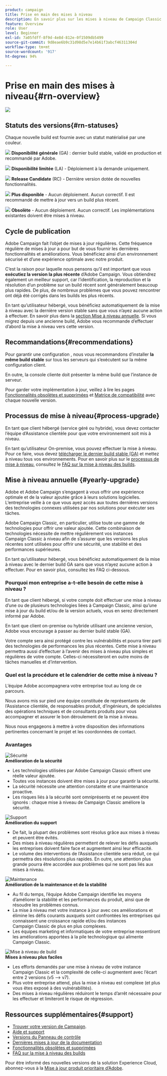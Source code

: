```yaml
---
product: campaign
title: Prise en main des mises à niveau
description: En savoir plus sur les mises à niveau de Campaign Classic
feature: Overview
role: User
level: Beginner
exl-id: 7a05fdff-8f9d-4e8d-812e-0f1509db5499
source-git-commit: 9d8eae6b9c31d98d5e7e14b61f3abcf46311304d
workflow-type: tm+mt
source-wordcount: '917'
ht-degree: 94%

---
```


# Prise en main des mises à niveau{#rn-overview}

![](../../assets/v7-only.svg)

## Statuts des versions{#rn-statuses}

Chaque nouvelle build est fournie avec un statut matérialisé par une couleur.

![](assets/do-not-localize/green3.png) **Disponibilité générale** (GA) : dernier build stable, validé en production et recommandé par Adobe.

![](assets/do-not-localize/limited3.png) **Disponibilité limitée** (LA) - Déploiement à la demande uniquement.

![](assets/do-not-localize/blue3.png) **Release Candidate** (RC) - Dernière version dotée de nouvelles fonctionnalités.

![](assets/do-not-localize/orange3.png) **Plus disponible** - Aucun déploiement. Aucun correctif. Il est recommandé de mettre à jour vers un build plus récent.

![](assets/do-not-localize/red3.png) **Obsolète** - Aucun déploiement. Aucun correctif. Les implémentations existantes doivent être mises à niveau.

## Cycle de publication

Adobe Campaign fait l’objet de mises à jour régulières. Cette fréquence régulière de mises à jour a pour but de vous fournir les dernières fonctionnalités et améliorations. Vous bénéficiez ainsi d’un environnement sécurisé et d’une expérience optimale avec notre produit.

C’est la raison pour laquelle nous pensons qu’il est important que vous **exécutiez la version la plus récente** d’Adobe Campaign. Vous obtiendrez également un meilleur support, car l’identification, la reproduction et la résolution d’un problème sur un build récent sont généralement beaucoup plus rapides. De plus, de nombreux problèmes que vous pouvez rencontrer ont déjà été corrigés dans les builds les plus récents.

En tant qu’utilisateur hébergé, vous bénéficiez automatiquement de la mise à niveau avec la dernière version stable sans que vous n’ayez aucune action à effectuer. En savoir plus dans la [section Mise à niveau annuelle](#yearly-upgrade). Si vous migrez depuis une ancienne build, Adobe vous recommande d’effectuer d’abord la mise à niveau vers cette version.

## Recommandations{#recommendations}

Pour garantir une configuration , nous vous recommandons d’installer **la même build stable** sur tous les serveurs qui s’exécutent sur la même configuration client.

En outre, la console cliente doit présenter la même build que l’instance de serveur.

Pour garder votre implémentation à jour, veillez à lire les pages [Fonctionnalités obsolètes et supprimées](../../rn/using/deprecated-features.md) et [Matrice de compatibilité](../../rn/using/compatibility-matrix.md) avec chaque nouvelle version.

## Processus de mise à niveau{#process-upgrade}

En tant que client hébergé (service géré ou hybride), vous devez contacter l’équipe d’Assistance clientèle pour que votre environnement soit mis à niveau.

En tant qu’utilisateur On-premise, vous pouvez effectuer la mise à niveau. Pour ce faire, vous devez [télécharger le dernier build stable (GA)](https://experience.adobe.com/#/downloads/content/software-distribution/en/campaign.html) et mettez à niveau tous vos environnements. Pour en savoir plus sur le [processus de mise à niveau](../../production/using/build-upgrade.md), consultez le [FAQ sur la mise à niveau des builds](../../platform/using/faq-build-upgrade.md).

## Mise à niveau annuelle {#yearly-upgrade}

Adobe et Adobe Campaign s’engagent à vous offrir une expérience optimale et de la valeur ajoutée grâce à leurs solutions logicielles. L’entreprise veille à ce que vous ayez accès aux toutes dernières versions des technologies connexes utilisées par nos solutions pour exécuter ses tâches.

Adobe Campaign Classic, en particulier, utilise toute une gamme de technologies pour offrir une valeur ajoutée. Cette combinaison de technologies nécessite de mettre régulièrement vos instances Campaign Classic à niveau afin de s’assurer que les versions les plus récentes sont utilisées pour offrir une sécurité, une stabilité et des performances supérieures.

En tant qu’utilisateur  hébergé, vous bénéficiez automatiquement de la mise à niveau  avec le dernier build GA sans que vous n’ayez aucune action à effectuer. Pour en savoir plus, consultez les FAQ ci-dessous.

### Pourquoi mon entreprise a-t-elle besoin de cette mise à niveau ?

En tant que client hébergé, si votre compte doit effectuer une mise à niveau d’une ou de plusieurs technologies liées à Campaign Classic, ainsi qu’une mise à jour du build et/ou de la version actuels, vous en serez directement informé par Adobe.

En tant que client on-premise ou hybride utilisant une ancienne version, Adobe vous encourage à passer au dernier build stable (GA).

Votre compte sera ainsi protégé contre les vulnérabilités et pourra tirer parti des technologies de performances les plus récentes. Cette mise à niveau permettra aussi d’effectuer à l’avenir des mises à niveau plus simples et régulières de votre compte. Celles-ci nécessiteront en outre moins de tâches manuelles et d’intervention.

### Quel est la procédure et le calendrier de cette mise à niveau ?

L’équipe Adobe accompagnera votre entreprise tout au long de ce parcours.

Nous avons mis sur pied une équipe constituée de représentants de l’Assistance clientèle, de responsables produit, d’ingénieurs, de spécialistes des opérations techniques et de consultants produits pour vous accompagner et assurer le bon déroulement de la mise à niveau.

Nous nous engageons à mettre à votre disposition des informations pertinentes concernant le projet et les coordonnées de contact.

### Avantages

<tr>
  <td>
      <img alt="Sécurité" src="assets/do-not-localize/security.png"/>
    <div>
    <strong>Amélioration de la sécurité</strong>
    </div>
    <ul>
    <li>Les technologies utilisées par Adobe Campaign Classic offrent une réelle valeur ajoutée.</li>
    <li>Toutes vos instances doivent être mises à jour pour garantir la sécurité.</li>
    <li>La sécurité nécessite une attention constante et une maintenance proactive.</li>
    <li>Les risques liés à la sécurité sont omniprésents et ne peuvent être ignorés : chaque mise à niveau de Campaign Classic améliore la sécurité.</li>
    </ul>
  </td>

<td>
      <img alt="Support" src="assets/do-not-localize/support.png" />
    <div>
    <strong>Amélioration du support</strong>
    </div>
    <ul>
    <li>De fait, la plupart des problèmes sont résolus grâce aux mises à niveau et peuvent être évités.</li>
    <li>Des mises à niveau régulières permettent de relever les défis auxquels les entreprises doivent faire face et augmentent ainsi leur efficacité.</li>
    <li>Le volume des interventions de l’Assistance clientèle sera réduit, ce qui permettra des résolutions plus rapides. En outre, une attention plus grande pourra être accordée aux problèmes qui ne sont pas liés aux mises à niveau.</li>
    </ul>
  </td>
</tr>

<tr>
  <td>
      <img alt="Maintenance" src="assets/do-not-localize/maintenance.png"/>
    <div>
    <strong>Amélioration de la maintenance et de la stabilité</strong>
    </div>
    <ul>
    <li>Au fil du temps, l’équipe Adobe Campaign identifie les moyens d’améliorer la stabilité et les performances du produit, ainsi que de résoudre les problèmes connus.</li>
    <li>La mise à niveau met votre instance à jour avec ces améliorations et élimine les défis courants auxquels sont confrontées les entreprises qui connaissent une croissance rapide et/ou des instances Campaign Classic de plus en plus complexes.</li>
    <li>Les équipes marketing et informatiques de votre entreprise ressentiront les améliorations apportées à la pile technologique qui alimente Campaign Classic.</li>
    </ul>
  </td>

<td>
      <img alt="Mise à niveau de build" src="assets/do-not-localize/upgrades.png" />
    <div>
    <strong>Mises à niveau plus faciles</strong>
    </a>
    </div>
    <ul>
    <li>Les efforts demandés par une mise à niveau de votre instance Campaign Classic et la complexité de celle-ci augmentent avec l’écart entre 2 versions (v5 —&gt; v7).</li>
    <li>Plus votre entreprise attend, plus la mise à niveau est complexe (et plus vous êtes exposé à des vulnérabilités).</li>
    <li>Des mises à niveau régulières réduiront le temps d’arrêt nécessaire pour les effectuer et limiteront le risque de régression.</li>
    </ul>
  </td>
</tr>
</table>

## Ressources supplémentaires{#support}

* [Trouver votre version de Campaign](../../platform/using/launching-adobe-campaign.md#getting-your-campaign-version).
* [Aide et support](../../support.md)
* [Versions du Panneau de contrôle](https://experienceleague.adobe.com/docs/control-panel/using/release-notes.html?lang=fr)
* [Dernières mises à jour de la documentation](../../rn/using/documentation-updates.md)
* [Fonctionnalités obsolètes et supprimées](../../rn/using/deprecated-features.md)
* [FAQ sur la mise à niveau des builds](../../platform/using/faq-build-upgrade.md)

Pour être informé des nouvelles versions de la solution Experience Cloud, abonnez-vous à la [Mise à jour produit prioritaire d’Adobe](https://www.adobe.com/fr/subscription/priority-product-update.html).

